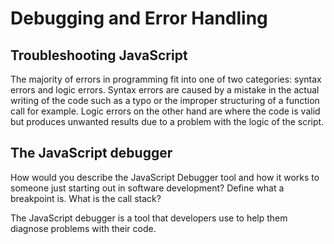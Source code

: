 # Debugging and Error Handling

## Troubleshooting JavaScript

The majority of errors in programming fit into one of two categories: syntax errors and logic errors. Syntax errors are caused by a mistake in the actual writing of the code such as a typo or the improper structuring of a function call for example. Logic errors on the other hand are where the code is valid but produces unwanted results due to a problem with the logic of the script.

## The JavaScript debugger

How would you describe the JavaScript Debugger tool and how it works to someone just starting out in software development?
Define what a breakpoint is.
What is the call stack?

The JavaScript debugger is a tool that developers use to help them diagnose problems with their code.
